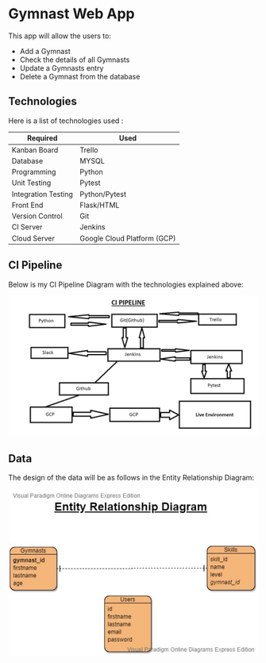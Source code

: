 # Gymnast Web App
This app will allow the users to:
* Add a Gymnast
* Check the details of all Gymnasts
* Update a Gymnasts entry
* Delete a Gymnast from the database

## Technologies
Here is a list of technologies used :

| Required  | Used    |
|-----------|---------|
| Kanban Board |  Trello |
| Database |MYSQL|
| Programming |Python  |
| Unit Testing |Pytest |
| Integration Testing |Python/Pytest |
| Front End | Flask/HTML |
| Version Control | Git |
| CI Server | Jenkins |
| Cloud Server | Google Cloud Platform (GCP)

## CI Pipeline
Below is my CI Pipeline Diagram with the technologies explained above:

![CI Pipeline](https://github.com/paullagah/DevOps/blob/master/CI_Pipeline.jpg)

## Data
The design of the data will be as follows in the Entity Relationship Diagram:

![ERD](https://github.com/paullagah/DevOps/blob/master/Entity%20Relationship%20Diagram.jpg)

